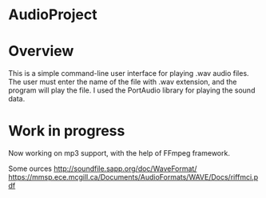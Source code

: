 # AudioProject
 
# Overview 
This is a simple command-line user interface for playing .wav audio files. 
The user must enter the name of the file with .wav extension, and the program will play the file.
I used the PortAudio library for playing the sound data.

# Work in progress 
Now working on mp3 support, with the help of FFmpeg framework.

Some ources
http://soundfile.sapp.org/doc/WaveFormat/
https://mmsp.ece.mcgill.ca/Documents/AudioFormats/WAVE/Docs/riffmci.pdf
